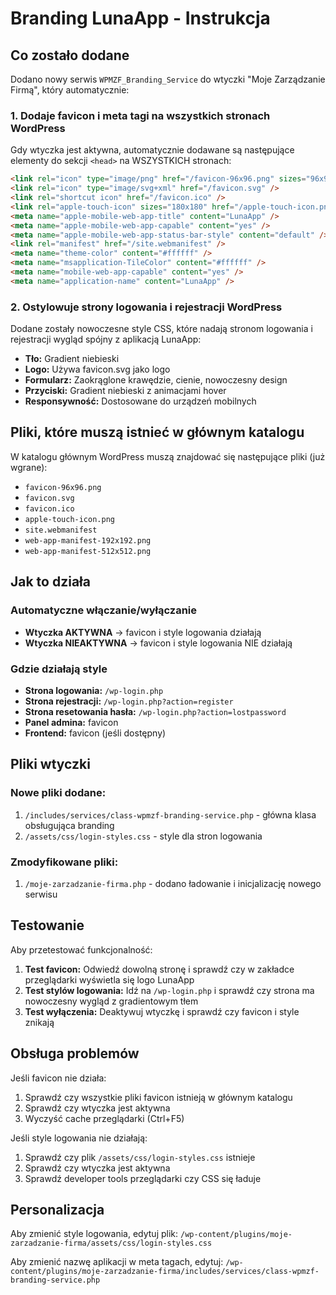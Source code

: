 # Branding LunaApp - Instrukcja

## Co zostało dodane

Dodano nowy serwis `WPMZF_Branding_Service` do wtyczki "Moje Zarządzanie Firmą", który automatycznie:

### 1. Dodaje favicon i meta tagi na wszystkich stronach WordPress

Gdy wtyczka jest aktywna, automatycznie dodawane są następujące elementy do sekcji `<head>` na WSZYSTKICH stronach:

```html
<link rel="icon" type="image/png" href="/favicon-96x96.png" sizes="96x96" />
<link rel="icon" type="image/svg+xml" href="/favicon.svg" />
<link rel="shortcut icon" href="/favicon.ico" />
<link rel="apple-touch-icon" sizes="180x180" href="/apple-touch-icon.png" />
<meta name="apple-mobile-web-app-title" content="LunaApp" />
<meta name="apple-mobile-web-app-capable" content="yes" />
<meta name="apple-mobile-web-app-status-bar-style" content="default" />
<link rel="manifest" href="/site.webmanifest" />
<meta name="theme-color" content="#ffffff" />
<meta name="msapplication-TileColor" content="#ffffff" />
<meta name="mobile-web-app-capable" content="yes" />
<meta name="application-name" content="LunaApp" />
```

### 2. Ostylowuje strony logowania i rejestracji WordPress

Dodane zostały nowoczesne style CSS, które nadają stronom logowania i rejestracji wygląd spójny z aplikacją LunaApp:

- **Tło:** Gradient niebieski
- **Logo:** Używa favicon.svg jako logo
- **Formularz:** Zaokrąglone krawędzie, cienie, nowoczesny design
- **Przyciski:** Gradient niebieski z animacjami hover
- **Responsywność:** Dostosowane do urządzeń mobilnych

## Pliki, które muszą istnieć w głównym katalogu

W katalogu głównym WordPress muszą znajdować się następujące pliki (już wgrane):

- `favicon-96x96.png`
- `favicon.svg`
- `favicon.ico`
- `apple-touch-icon.png`
- `site.webmanifest`
- `web-app-manifest-192x192.png`
- `web-app-manifest-512x512.png`

## Jak to działa

### Automatyczne włączanie/wyłączanie

- **Wtyczka AKTYWNA** → favicon i style logowania działają
- **Wtyczka NIEAKTYWNA** → favicon i style logowania NIE działają

### Gdzie działają style

- **Strona logowania:** `/wp-login.php`
- **Strona rejestracji:** `/wp-login.php?action=register`
- **Strona resetowania hasła:** `/wp-login.php?action=lostpassword`
- **Panel admina:** favicon
- **Frontend:** favicon (jeśli dostępny)

## Pliki wtyczki

### Nowe pliki dodane:

1. `/includes/services/class-wpmzf-branding-service.php` - główna klasa obsługująca branding
2. `/assets/css/login-styles.css` - style dla stron logowania

### Zmodyfikowane pliki:

1. `/moje-zarzadzanie-firma.php` - dodano ładowanie i inicjalizację nowego serwisu

## Testowanie

Aby przetestować funkcjonalność:

1. **Test favicon:** Odwiedź dowolną stronę i sprawdź czy w zakładce przeglądarki wyświetla się logo LunaApp
2. **Test stylów logowania:** Idź na `/wp-login.php` i sprawdź czy strona ma nowoczesny wygląd z gradientowym tłem
3. **Test wyłączenia:** Deaktywuj wtyczkę i sprawdź czy favicon i style znikają

## Obsługa problemów

Jeśli favicon nie działa:
1. Sprawdź czy wszystkie pliki favicon istnieją w głównym katalogu
2. Sprawdź czy wtyczka jest aktywna
3. Wyczyść cache przeglądarki (Ctrl+F5)

Jeśli style logowania nie działają:
1. Sprawdź czy plik `/assets/css/login-styles.css` istnieje
2. Sprawdź czy wtyczka jest aktywna
3. Sprawdź developer tools przeglądarki czy CSS się ładuje

## Personalizacja

Aby zmienić style logowania, edytuj plik:
`/wp-content/plugins/moje-zarzadzanie-firma/assets/css/login-styles.css`

Aby zmienić nazwę aplikacji w meta tagach, edytuj:
`/wp-content/plugins/moje-zarzadzanie-firma/includes/services/class-wpmzf-branding-service.php`
